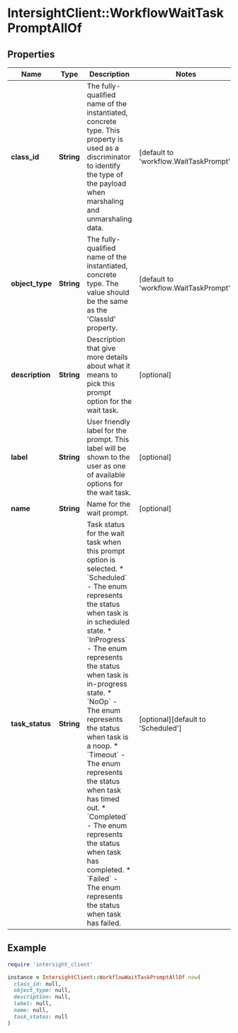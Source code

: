 # IntersightClient::WorkflowWaitTaskPromptAllOf

## Properties

| Name | Type | Description | Notes |
| ---- | ---- | ----------- | ----- |
| **class_id** | **String** | The fully-qualified name of the instantiated, concrete type. This property is used as a discriminator to identify the type of the payload when marshaling and unmarshaling data. | [default to &#39;workflow.WaitTaskPrompt&#39;] |
| **object_type** | **String** | The fully-qualified name of the instantiated, concrete type. The value should be the same as the &#39;ClassId&#39; property. | [default to &#39;workflow.WaitTaskPrompt&#39;] |
| **description** | **String** | Description that give more details about what it means to pick this prompt option for the wait task. | [optional] |
| **label** | **String** | User friendly label for the prompt. This label will be shown to the user as one of available options for the wait task. | [optional] |
| **name** | **String** | Name for the wait prompt. | [optional] |
| **task_status** | **String** | Task status for the wait task when this prompt option is selected. * &#x60;Scheduled&#x60; - The enum represents the status when task is in scheduled state. * &#x60;InProgress&#x60; - The enum represents the status when task is in-progress state. * &#x60;NoOp&#x60; - The enum represents the status when task is a noop. * &#x60;Timeout&#x60; - The enum represents the status when task has timed out. * &#x60;Completed&#x60; - The enum represents the status when task has completed. * &#x60;Failed&#x60; - The enum represents the status when task has failed. | [optional][default to &#39;Scheduled&#39;] |

## Example

```ruby
require 'intersight_client'

instance = IntersightClient::WorkflowWaitTaskPromptAllOf.new(
  class_id: null,
  object_type: null,
  description: null,
  label: null,
  name: null,
  task_status: null
)
```

